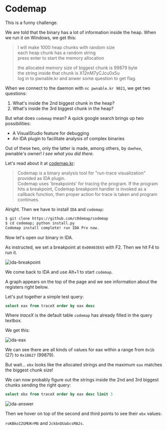 # Codemap

This is a funny challenge.

We are told that the binary has a lot of information inside the heap. When we run it on Windows, we get this:

> I will make 1000 heap chunks with random size  
> each heap chunk has a random string  
> press enter to start the memory allocation  
>   
> the allocated memory size of biggest chunk is 99879 byte  
> the string inside that chunk is X12nM7yCJcu0x5u  
> log in to pwnable.kr and anwer some question to get flag.

When we connect to the daemon with `nc pwnable.kr 9021`, we get two questions:

1. What's inside the 2nd biggest chunk in the heap?
2. What's inside the 3rd biggest chunk in the heap?

But what does `codemap` mean? A quick google search brings up two possibilities:

- A VisualStudio feature for debugging
- An IDA plugin to facilitate analysis of complex binaries

Out of these two, only the latter is made, among others, by `daehee`, pwnable's owner! *I see what you did there.*

Let's read about it at [codemap.kr](http://codemap.kr/):

> Codemap is a binary analysis tool for "run-trace visualization" provided as IDA plugin.  
> Codemap uses 'breakpoints' for tracing the program. If the program hits a breakpoint, Codemap breakpoint handler is invoked as a callback function, then proper action for trace is taken and program continues.

Alright. Then we have to install `IDA` and `codemap`:

```bash
$ git clone https://github.com/c0demap/codemap
$ cd codemap; python install.py
Codemap install complete! run IDA Pro now.
```

Now let's open our binary in IDA.

As instructed, we set a breakpoint at `0x00403E65` with F2. Then we hit F4 to run it.

![ida-breakpoint](https://cloud.githubusercontent.com/assets/6147168/21038204/e7666852-bdba-11e6-8888-e4e990cbef6d.PNG)

We come back to IDA and use Alt+1 to start `codemap`.

A graph appears on the top of the page and we see information about the registers right below.

Let's put together a simple test query:

```sql
select eax from traceX order by eax desc
```

Where *traceX* is the default table `codemap` has already filled in the query textbox.

We get this:

![ida-eax](https://cloud.githubusercontent.com/assets/6147168/21038203/e765c5d2-bdba-11e6-80ff-787851fd6eb9.PNG)

We can see there are all kinds of values for eax within a range from `0x1b` (27) to `0x18627` (99879).

But wait... `ebx` looks like the allocated strings and the maximum `eax` matches the biggest chunk size!

We can now probably figure out the strings inside the 2nd and 3rd biggest chunks sending the right query:

```sql
select ebx from traceX order by eax desc limit 3
```

![ida-answer](https://cloud.githubusercontent.com/assets/6147168/21038202/e763d222-bdba-11e6-960c-d23066a73723.PNG)

Then we hover on top of the second and third points to see their `ebx` values:

`roKBkoIZGMUKrMb` and `2ckbnDUabcsMA2s`.

